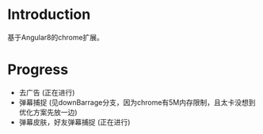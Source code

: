 # Introduction

基于Angular8的chrome扩展。

# Progress

* 去广告 (正在进行)
* 弹幕捕捉 (见downBarrage分支，因为chrome有5M内存限制，且太卡没想到优化方案先放一边)
* 弹幕皮肤，好友弹幕捕捉 (正在进行)
